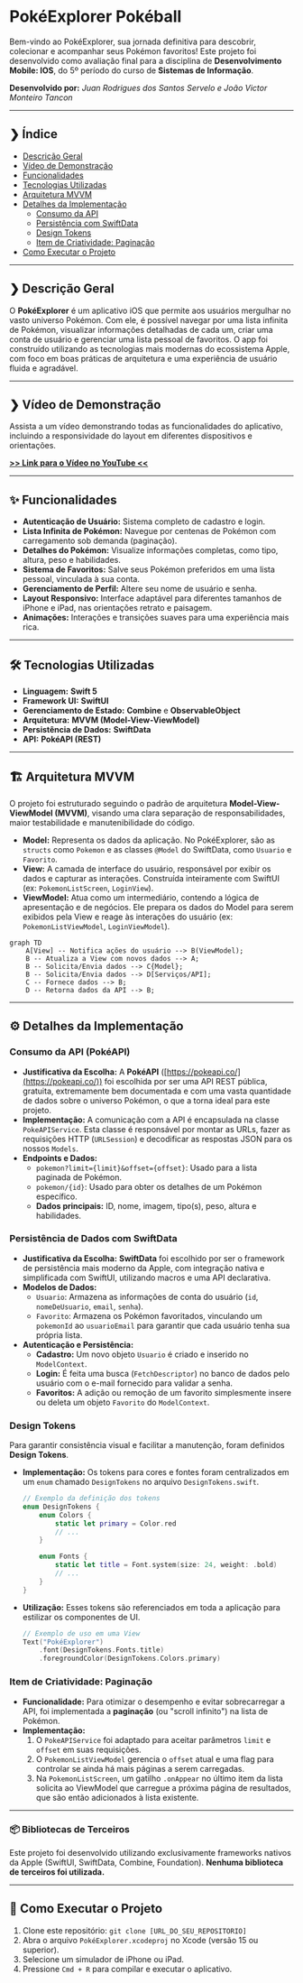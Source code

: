 # PokéExplorer  Pokéball

Bem-vindo ao PokéExplorer, sua jornada definitiva para descobrir, colecionar e acompanhar seus Pokémon favoritos! Este projeto foi desenvolvido como avaliação final para a disciplina de **Desenvolvimento Mobile: IOS**, do 5º período do curso de **Sistemas de Informação**.

**Desenvolvido por:** *Juan Rodrigues dos Santos Servelo e João Victor Monteiro Tancon*

---

## ❯ Índice

* [Descrição Geral](#-descrição-geral)
* [Vídeo de Demonstração](#-vídeo-de-demonstração)
* [Funcionalidades](#-funcionalidades)
* [Tecnologias Utilizadas](#-tecnologias-utilizadas)
* [Arquitetura MVVM](#-arquitetura-mvvm)
* [Detalhes da Implementação](#-detalhes-da-implementação)
    * [Consumo da API](#consumo-da-api-pokéapi)
    * [Persistência com SwiftData](#persistência-de-dados-com-swiftdata)
    * [Design Tokens](#design-tokens)
    * [Item de Criatividade: Paginação](#item-de-criatividade-paginação)
* [Como Executar o Projeto](#-como-executar-o-projeto)

---

## ❯ Descrição Geral

O **PokéExplorer** é um aplicativo iOS que permite aos usuários mergulhar no vasto universo Pokémon. Com ele, é possível navegar por uma lista infinita de Pokémon, visualizar informações detalhadas de cada um, criar uma conta de usuário e gerenciar uma lista pessoal de favoritos. O app foi construído utilizando as tecnologias mais modernas do ecossistema Apple, com foco em boas práticas de arquitetura e uma experiência de usuário fluida e agradável.

---

## ❯ Vídeo de Demonstração

Assista a um vídeo demonstrando todas as funcionalidades do aplicativo, incluindo a responsividade do layout em diferentes dispositivos e orientações.

**[>> Link para o Vídeo no YouTube <<](https://www.youtube.com/)**

---

## ✨ Funcionalidades

* **Autenticação de Usuário:** Sistema completo de cadastro e login.
* **Lista Infinita de Pokémon:** Navegue por centenas de Pokémon com carregamento sob demanda (paginação).
* **Detalhes do Pokémon:** Visualize informações completas, como tipo, altura, peso e habilidades.
* **Sistema de Favoritos:** Salve seus Pokémon preferidos em uma lista pessoal, vinculada à sua conta.
* **Gerenciamento de Perfil:** Altere seu nome de usuário e senha.
* **Layout Responsivo:** Interface adaptável para diferentes tamanhos de iPhone e iPad, nas orientações retrato e paisagem.
* **Animações:** Interações e transições suaves para uma experiência mais rica.

---

## 🛠️ Tecnologias Utilizadas

* **Linguagem:** **Swift 5**
* **Framework UI:** **SwiftUI**
* **Gerenciamento de Estado:** **Combine** e **ObservableObject**
* **Arquitetura:** **MVVM (Model-View-ViewModel)**
* **Persistência de Dados:** **SwiftData**
* **API:** **PokéAPI (REST)**

---

## 🏗️ Arquitetura MVVM

O projeto foi estruturado seguindo o padrão de arquitetura **Model-View-ViewModel (MVVM)**, visando uma clara separação de responsabilidades, maior testabilidade e manutenibilidade do código.

* **Model:** Representa os dados da aplicação. No PokéExplorer, são as `structs` como `Pokemon` e as classes `@Model` do SwiftData, como `Usuario` e `Favorito`.
* **View:** A camada de interface do usuário, responsável por exibir os dados e capturar as interações. Construída inteiramente com SwiftUI (ex: `PokemonListScreen`, `LoginView`).
* **ViewModel:** Atua como um intermediário, contendo a lógica de apresentação e de negócios. Ele prepara os dados do Model para serem exibidos pela View e reage às interações do usuário (ex: `PokemonListViewModel`, `LoginViewModel`).

```mermaid
graph TD
    A[View] -- Notifica ações do usuário --> B(ViewModel);
    B -- Atualiza a View com novos dados --> A;
    B -- Solicita/Envia dados --> C{Model};
    B -- Solicita/Envia dados --> D[Serviços/API];
    C -- Fornece dados --> B;
    D -- Retorna dados da API --> B;
```

---

## ⚙️ Detalhes da Implementação

### Consumo da API (PokéAPI)

* **Justificativa da Escolha:** A **PokéAPI** ([https://pokeapi.co/](https://pokeapi.co/)) foi escolhida por ser uma API REST pública, gratuita, extremamente bem documentada e com uma vasta quantidade de dados sobre o universo Pokémon, o que a torna ideal para este projeto.
* **Implementação:** A comunicação com a API é encapsulada na classe `PokeAPIService`. Esta classe é responsável por montar as URLs, fazer as requisições HTTP (`URLSession`) e decodificar as respostas JSON para os nossos `Models`.
* **Endpoints e Dados:**
    * `pokemon?limit={limit}&offset={offset}`: Usado para a lista paginada de Pokémon.
    * `pokemon/{id}`: Usado para obter os detalhes de um Pokémon específico.
    * **Dados principais:** ID, nome, imagem, tipo(s), peso, altura e habilidades.

### Persistência de Dados com SwiftData

* **Justificativa da Escolha:** **SwiftData** foi escolhido por ser o framework de persistência mais moderno da Apple, com integração nativa e simplificada com SwiftUI, utilizando macros e uma API declarativa.
* **Modelos de Dados:**
    * `Usuario`: Armazena as informações de conta do usuário (`id`, `nomeDeUsuario`, `email`, `senha`).
    * `Favorito`: Armazena os Pokémon favoritados, vinculando um `pokemonId` ao `usuarioEmail` para garantir que cada usuário tenha sua própria lista.
* **Autenticação e Persistência:**
    * **Cadastro:** Um novo objeto `Usuario` é criado e inserido no `ModelContext`.
    * **Login:** É feita uma busca (`FetchDescriptor`) no banco de dados pelo usuário com o e-mail fornecido para validar a senha.
    * **Favoritos:** A adição ou remoção de um favorito simplesmente insere ou deleta um objeto `Favorito` do `ModelContext`.

### Design Tokens

Para garantir consistência visual e facilitar a manutenção, foram definidos **Design Tokens**.

* **Implementação:** Os tokens para cores e fontes foram centralizados em um `enum` chamado `DesignTokens` no arquivo `DesignTokens.swift`.

    ```swift
    // Exemplo da definição dos tokens
    enum DesignTokens {
        enum Colors {
            static let primary = Color.red
            // ...
        }

        enum Fonts {
            static let title = Font.system(size: 24, weight: .bold)
            // ...
        }
    }
    ```
* **Utilização:** Esses tokens são referenciados em toda a aplicação para estilizar os componentes de UI.

    ```swift
    // Exemplo de uso em uma View
    Text("PokéExplorer")
        .font(DesignTokens.Fonts.title)
        .foregroundColor(DesignTokens.Colors.primary)
    ```

### Item de Criatividade: Paginação

* **Funcionalidade:** Para otimizar o desempenho e evitar sobrecarregar a API, foi implementada a **paginação** (ou "scroll infinito") na lista de Pokémon.
* **Implementação:**
    1.  O `PokeAPIService` foi adaptado para aceitar parâmetros `limit` e `offset` em suas requisições.
    2.  O `PokemonListViewModel` gerencia o `offset` atual e uma flag para controlar se ainda há mais páginas a serem carregadas.
    3.  Na `PokemonListScreen`, um gatilho `.onAppear` no último item da lista solicita ao ViewModel que carregue a próxima página de resultados, que são então adicionados à lista existente.

---

### 📦 Bibliotecas de Terceiros

Este projeto foi desenvolvido utilizando exclusivamente frameworks nativos da Apple (SwiftUI, SwiftData, Combine, Foundation). **Nenhuma biblioteca de terceiros foi utilizada.**

---

## 🚀 Como Executar o Projeto

1.  Clone este repositório: `git clone [URL_DO_SEU_REPOSITORIO]`
2.  Abra o arquivo `PokéExplorer.xcodeproj` no Xcode (versão 15 ou superior).
3.  Selecione um simulador de iPhone ou iPad.
4.  Pressione `Cmd + R` para compilar e executar o aplicativo.
